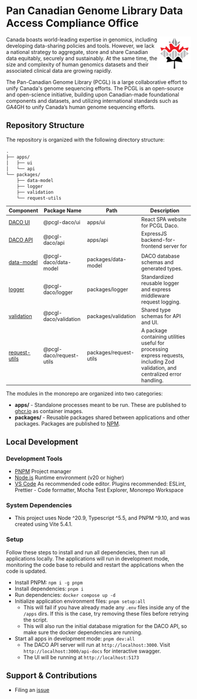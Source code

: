 # Pan Canadian Genome Library Data Access Compliance Office

<img src="./apps/ui/public/pcgl-logo.png" height="90" align="right" />

Canada boasts world-leading expertise in genomics, including developing data-sharing policies and tools. However, we lack a national strategy to aggregate, store and share Canadian data equitably, securely and sustainably. At the same time, the size and complexity of human genomics datasets and their associated clinical data are growing rapidly.

The Pan-Canadian Genome Library (PCGL) is a large collaborative effort to unify Canada's genome sequencing efforts. The PCGL is an open-source and open-science initiative, building upon Canadian-made foundational components and datasets, and utilizing international standards such as GA4GH to unify Canada’s human genome sequencing efforts.

## Repository Structure

The repository is organized with the following directory structure:

```
.
├── apps/
│   ├── ui
│   └── api
└── packages/
    ├── data-model
    ├── logger
    ├── validation
    └── request-utils
```


| Component                                   | Package Name          | Path                | Description                                                          |
| ------------------------------------------- | --------------------- | ------------------- | -------------------------------------------------------------------- |
| [DACO UI](apps/ui/README.md)                | @pcgl-daco/ui         | apps/ui             | React SPA website for PCGL Daco.                                     |
| [DACO API](apps/api/README.md)           | @pcgl-daco/api        | apps/api            | ExpressJS backend-for-frontend server for                            |
|                                             |                       |                     |                                                                      |
| [data-model](packages/data-model/README.md) | @pcgl-daco/data-model | packages/data-model | DACO database schemas and generated types.                           |
| [logger](packages/logger/README.md)         | @pcgl-daco/logger     | packages/logger     | Standardized reusable logger and express middleware request logging. |
| [validation](packages/validation/README.md) | @pcgl-daco/validation | packages/validation | Shared type schemas for API and UI.                                  |
| [request-utils](packages/request-utils/README.md) | @pcgl-daco/request-utils | packages/request-utils | A package containing utilities useful for processing express requests, including Zod validation, and centralized error handling. |


The modules in the monorepo are organized into two categories:

- **apps/** - Standalone processes meant to be run. These are published to [ghcr.io](https://ghcr.io) as container images.
- **packages/** - Reusable packages shared between applications and other packages. Packages are published to [NPM](https://npmjs.com).

## Local Development

### Development Tools

- [PNPM](https://pnpm.io/) Project manager
- [Node.js](https://nodejs.org/en) Runtime environment (v20 or higher)
- [VS Code](https://code.visualstudio.com/) As recommended code editor. Plugins recommended: ESLint, Prettier - Code formatter, Mocha Test Explorer, Monorepo Workspace

### System Dependencies

- This project uses Node ^20.9, Typescript ^5.5, and PNPM ^9.10, and was created using Vite 5.4.1.

### Setup

Follow these steps to install and run all dependencies, then run all applications locally. The applications will run in development mode, monitoring the code base to rebuild and restart the applications when the code is updated.

- Install PNPM: `npm i -g pnpm`
- Install dependencies: `pnpm i`
- Run dependencies: `docker compose up -d`
- Initialize application environment files: `pnpm setup:all`
  - This will fail if you have already made any `.env` files inside any of the `/apps` dirs. If this is the case, try removing these files before retrying the script.
  - This will also run the initial database migration for the DACO API, so make sure the docker dependencies are running.
- Start all apps in development mode: `pnpm dev:all`
	- The DACO API server will run at `http://localhost:3000`. Visit `http://localhost:3000/api-docs` for interactive swagger.
	- The UI will be running at `http://localhost:5173`

## Support & Contributions

- Filing an [issue](https://github.com/Pan-Canadian-Genome-Library/daco/issues)
